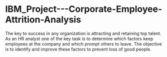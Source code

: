 # IBM_Project---Corporate-Employee-Attrition-Analysis
The key to success in any organization is attracting and retaining top talent. As an HR analyst one of the key task is to determine which factors keep employees at the company and which prompt others to leave. The objective is to identify and improve these factors to prevent loss of good people.
